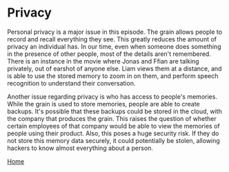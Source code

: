 # Privacy

Personal privacy is a major issue in this episode. The grain allows people to record and recall everything they see. This greatly reduces the amount of privacy an individual has. In our time, even when someone does something in the presence of other people, most of the details aren't remembered. There is an instance in the movie where Jonas and Ffian are talking privately, out of earshot of anyone else. Liam views them at a distance, and is able to use the stored memory to zoom in on them, and perform speech recognition to understand their conversation.

Another issue regarding privacy is who has access to people's memories. While the grain is used to store memories, people are able to create backups. It's possible that these backups could be stored in the cloud, with the company that produces the grain. This raises the question of whether certain employees of that company would be able to view the memories of people using their product. Also, this poses a huge security risk. If they do not store this memory data securely, it could potentially be stolen, allowing hackers to know almost everything about a person.

[Home](https://saahilclaypool.github.io/blackmirror/)
